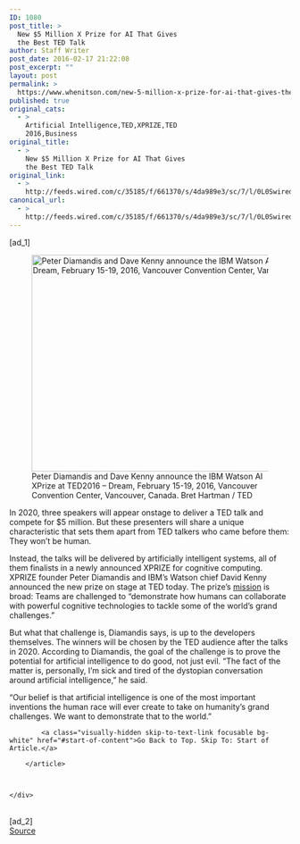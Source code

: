 ```yaml
---
ID: 1080
post_title: >
  New $5 Million X Prize for AI That Gives
  the Best TED Talk
author: Staff Writer
post_date: 2016-02-17 21:22:08
post_excerpt: ""
layout: post
permalink: >
  https://www.whenitson.com/new-5-million-x-prize-for-ai-that-gives-the-best-ted-talk/
published: true
original_cats:
  - >
    Artificial Intelligence,TED,XPRIZE,TED
    2016,Business
original_title:
  - >
    New $5 Million X Prize for AI That Gives
    the Best TED Talk
original_link:
  - >
    http://feeds.wired.com/c/35185/f/661370/s/4da989e3/sc/7/l/0L0Swired0N0C20A160C0A20Cnew0E50Emillion0Ex0Eprize0Efor0Eai0Ethat0Egives0Ethe0Ebest0Eted0Etalk0C/story01.htm
canonical_url:
  - >
    http://feeds.wired.com/c/35185/f/661370/s/4da989e3/sc/7/l/0L0Swired0N0C20A160C0A20Cnew0E50Emillion0Ex0Eprize0Efor0Eai0Ethat0Egives0Ethe0Ebest0Eted0Etalk0C/story01.htm
---
```

 [ad_1]
<br><div id="start-of-content"><article class="content link-underline relative body-copy border-b pad-b-50" data-js="content" itemprop="articleBody" readability="51.299279633268"><figure attachment_1976156="" class="wp-caption landscape alignnone  relative" data-js="fader"><a href="http://www.wired.com/wp-content/uploads/2016/02/TED2016_021716_3BH0087.jpg"><img src="http://www.whenitson.com/wp-content/uploads/2016/02/New-5-Million-X-Prize-for-AI-That-Gives-the-Best-TED-Talk.jpg" alt="Peter Diamandis and Dave Kenny announce the IBM Watson AI XPrize at TED2016 - Dream, February 15-19, 2016, Vancouver Convention Center, Vancouver, Canada. " width="582" height="388" class="size-default-top-art wp-image-1976156"/></a><figcaption class="wp-caption-text link-underline">Peter Diamandis and Dave Kenny announce the IBM Watson AI XPrize at TED2016 – Dream, February 15-19, 2016, Vancouver Convention Center, Vancouver, Canada.  Bret Hartman / TED</figcaption></figure><p>In 2020, three speakers will appear onstage to deliver a TED talk and compete for $5 million. But these presenters will share a unique characteristic that sets them apart from TED talkers who came before them: They won’t be human.</p>
<p>Instead, the talks will be delivered by artificially intelligent systems, all of them finalists in a newly announced XPRIZE for cognitive computing. XPRIZE founder Peter Diamandis and IBM’s Watson chief David Kenny announced the new prize on stage at TED today. The prize’s <a href="http://www.xprize.org/ai" target="_blank">mission</a> is broad: Teams are challenged to “demonstrate how humans can collaborate with powerful cognitive technologies to tackle some of the world’s grand challenges.”</p>
<p>But what that challenge is, Diamandis says, is up to the developers themselves. The winners will be chosen by the TED audience after the talks in 2020. According to Diamandis, the goal of the challenge is to prove the potential for artificial intelligence to do good, not just evil. “The fact of the matter is, personally, I’m sick and tired of the dystopian conversation around artificial intelligence,” he said. </p>
<p>“Our belief is that artificial intelligence is one of the most important inventions the human race will ever create to take on humanity’s grand challenges. We want to demonstrate that to the world.”</p>

			<a class="visually-hidden skip-to-text-link focusable bg-white" href="#start-of-content">Go Back to Top. Skip To: Start of Article.</a>

		</article>



	</div>
<br>[ad_2]
<br><a href="http://feeds.wired.com/c/35185/f/661370/s/4da989e3/sc/7/l/0L0Swired0N0C20A160C0A20Cnew0E50Emillion0Ex0Eprize0Efor0Eai0Ethat0Egives0Ethe0Ebest0Eted0Etalk0C/story01.htm">Source </a>